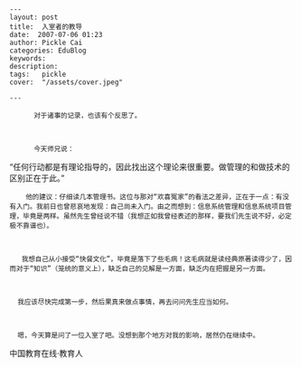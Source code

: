 
    ---
    layout: post  
    title:  入室者的教导  
    date:  2007-07-06 01:23  
    author: Pickle Cai  
    categories: EduBlog  
    keywords: 
    description:   
    tags:	pickle   
    cover:  "/assets/cover.jpeg"  

    ---  
    
          对于诸事的记录，也该有个反思了。



          今天师兄说：





“任何行动都是有理论指导的，因此找出这个理论来很重要。做管理的和做技术的区别正在于此。”

        他的建议：仔细读几本管理书。这位与那对“欢喜冤家”的看法之差异，正在于一点：有没有入门。我前日也曾悲哀地发现：自己尚未入门。由之而想到：信息系统管理和信息系统项目管理，毕竟是两样。虽然先生曾经说不错（我想正如我曾经表述的那样，要我们先生说不好，必定极不靠谱也）。



       我想自己从小接受“快餐文化”，毕竟是落下了些毛病！这毛病就是读经典原著读得少了，因而对于“知识”（笼统的意义上），缺乏自己的见解是一方面，缺乏内在把握是另一方面。



      我应该尽快完成第一步，然后果真来做点事情，再去问问先生应当如何。



      嗯，今天算是问了一位入室了吧。没想到那个地方对我的影响，居然仍在继续中。



		    
 中国教育在线·教育人

